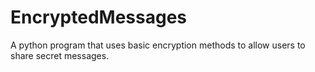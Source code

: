 # EncryptedMessages
A python program that uses basic encryption methods to allow users to share secret messages.
